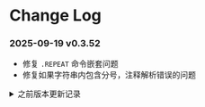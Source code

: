 # Change Log

### 2025-09-19 v0.3.52

-   修复 `.REPEAT` 命令嵌套问题
-   修复如果字符串内包含分号，注释解析错误的问题

<details>
<summary>之前版本更新记录</summary>

### 2025-08-08 v0.3.49

-   修复类似 `>-2` 的表达式解析错误问题
-   修复 `.MSG` `.ERROR` 命令中使用 `*` `$` 特殊符号时，特殊符号运算值错误的Bug
-   修复输入汇编指令时再输入`.`时，智能提示的提示内容有误的Bug
-   添加标签树功能，方便查看标签以及导出标签
-   优化标签树功能，仅启动插件时候启动

### 2025-03-26 v0.3.45

-   修复查询变量未知可能造成的错误
-   修复若修改单个文件，所有报错信息被移除的 Bug

### 2025-03-02 v0.3.43

-   修复编辑结果越界报错行指向错误问题
-   修复鼠标移动到临时变量和数字上不显示值的问题
-   修复当命令为小写的时候高亮不显示的问题
-   修复数据未知时候长度错误的 Bug

### 2025-01-13 v0.3.42

-   修复编译错误之后可能还会生成文件的 Bug
-   修复路径合并的 Bug

### 2024-12-27 v0.3.41

-   优化汇编指令的智能提示
-   修复标签的错误提示只有一个的问题
-   修复编译之后再编辑错误信息位置不正确的 Bug
-   修复**SPC700**的`MOV`指令编译错误问题

### 2024-12-12 v0.3.37

-   添加 `Step Out` `Step Over` 两个请求
-   修复编译过后无法移动到标签上查看编译结果
-   修复字符串内无法使用 Unicode 功能，详情请查看说明文档
-   修复 `.DBG .DWG .DLG` 命令无法解析的 Bug
-   修复关于 **DataGroup** 无智能提示的 Bug
-   修复一行多个错误的时候，只显示一个错误的 Bug
-   修复编译过后，重命名和查找引用出现错误的 Bug
-   废弃重新载入 Rom 功能，将该功能修改成热重载

### 2024-11-20 v0.3.32

-   添加以及修复 Debug 部分功能
-   ~~Debug 添加重新载入 Rom 功能~~
-   给 Debug 添加连接后初始化信息
-   修复 `65c816` 的`BRA`和`BRL`指令。
-   修复 `SPC700` 的`DEC A`指令以及相关固定寻址标识错误的 Bug。
-   修复 Debug 配置文件的 launch.json 相关提示
-   修复智能提示部分 Bug
-   修复重命名、查找所有引用出错的 Bug

### 2024-10-10 v0.3.23

-   添加编译指令编译后点击直接显示结果
-   修复 Debug 查找行号错误的 Bug
-   修复不能更换编译平台的 Bug

### 2024-09-06 v0.3.21

-   修复自定义函数内参数第一次编译未知可能出现的 Bug
-   修复自定义函数后续表达式高亮问题
-   修复自定义函数中的标签定义域问题

### 2024-08-12 v0.3.19

-   优化内核的表达式解析与计算
-   编译结果分包，支持 `node` 独立编译
-   修复命令前有标签则编译错误的 Bug
-   修复标签重命名可能出错的 Bug
-   修复智能提示输入 "." 没有提示的 Bug

### 2024-07-29 v0.3.11

-   遗漏了 `.IFDEF` `.IFNDEF` 命令，现补上
-   修复 `.INCBIN` `.INCLUDE` 错误
-   修复即使有错误继续编译导致的编译卡死问题
-   内核重写部分代码，使分析器和编译器分离
-   修复编译有误重复编译卡死 Bug 或无输出
-   取消 Tab 长度为 8 的设定

### 2024-07-22 v0.3.6

-   重写内核
-   修复关于命令的智能提示
-   修复汇编指令的智能提示
-   修复逗号分隔可能出现的错误
-   修复自定义函数查找引用错误
-   修复重命名标签如果标签名称重复依然可以重命名的错误

### 2024-05-07 v0.2.67

-   修复若 `.IF` 命令内包含 `.INCLUDE` 命令编译出错的 Bug
-   修复 `.INCLUDE` `.INCBIN` 命令无法导航到文件的 Bug
-   修复 `<=` 运算符报错

### 2024-03-11 v0.2.64

-   修复出现警告信息后重新编译不消失问题
-   优化将所有编译行前的标签作为新一行编译（优化编译逻辑）

### 2024-03-06 v0.2.63

-   修复定义的变量不在同一个文件内可能报错
-   修复自定义函数内标签解析错误
-   修复将读取文件路径统一为小写，避免 vscode 的 Uri 读取路径问题
-   允许 `.MACRO` 内变量使用变量，这里所有定义的变量将为全局变量，例如

```
    .MACRO Test
saveAddress = *
    .ENDM
```

### 2023-12-27 v0.2.59

-   新增编译后点击行查看编辑结果的功能
-   重构关于标签的存储方式，避免标签极低概率的重复存储
-   优化智能提示的图标显示
-   添加 `65c816` 部分缺漏的指令
-   修复 `JSR` `JSL` 指令的错误
-   修复编辑完成后立即编译报错的 Bug
-   修复标签可能不高亮的问题

### 2023-12-20 v0.2.51

-   新增 `!` `~` 两种运算符
-   新增可以对变量进行多行注释，在显示提示的时候能够显示多行，例如：

```
    ; 这里是注释1
    ; 这里是注释2
    ; 这里是注释3
    .DEF label, expression    ;在这里，label会显示其上面以及本注释
```

-   优化智能提示，汇编指令寻址模式，自定义函数的插入文本
-   优化鼠标暂停变量上的提示显示方式
-   修复重命名 `.ENUM` 命令内的变量失效的问题

### 2023-12-14 v0.2.48

-   修复 `.MACRO` 命令参数使用字符串时无法编译内联的 `.DB` 等命令
-   修复 `.HEX` 命令参数不应出现智能提示的 Bug
-   修复自定义函数的参数校验问题
-   修复自定义函数的参数不能使用字符串，这里增强了 `.DB` `.DW` `.DL` 的用法
-   修复查找自定义函数的引用时查找出所有函数
-   修复自定义函数重命名错误

### 2023-12-06 v0.2.44

-   解除 `.BASE` `.ORG` 不能在 `.Macro` 内使用的限制
-   修复重命名不重命名关于数据组的 Bug
-   修复定义标签不能为临时标签
-   新增命令 `.ENUM` `.ENDE`，具体信息请参考文档说明
-   新增鼠标停留在编译器命令的时候显示命令使用提示
-   ~~移除 `config` 配置下的 `patchFile`~~，这个可以使用 `.INCBIN` 灵活代替，例如：

```
    ; In entry file
    .ORG $0
    .BASE $0
    .INCBIN "file.bin"

    ; Your code
```

### 2023-11-27 v0.2.38

-   修复查找定义不能寻找临时变量的问题
-   修复自定义函数标签编译错误
-   修复自定义函数解析错误
-   修复自定义函数后智能提示不出现的问题
-   优化智能提示不出现自定义函数的问题
-   新增查找引用功能
-   新增修改变量名称功能

### 2023-11-18 v0.2.35

-   优化在输入寻址方式时会弹出不必要的智能提示
-   优化当输入只有隐含寻址的汇编指令时，加入回车

### 2023-11-15 v0.2.33

-   修复选项 `patchFile` 失效的问题
-   添加若标签末尾为 `:`，则自动忽略
-   将中文的 `README` 作为默认

### 2023-06-05 v0.2.28

-   修复当寻址表达式为空时不报错的 Bug
-   修复运算符 `&` `|` 的错误

### 2023-05-22 v0.2.26

-   添加 `$` 为独立的时候作为获取当前 `.BASE` 命令地址，例如：`.temp = $` 即获取当前文件 `.BASE` 地址
-   修复编译时粘贴到剪贴板的范围不正确 Bug
-   修复一些运算符的 Bug
-   修复 `.IF` `.IFDEF` `.IFNDEF` 命令有多个时会编译失败的 Bug

### 2023-05-17 v0.2.23

-   修复计算结果为负数的时候卡死
-   修复入口文件不存在则编译卡死的 Bug
-   修复数据组智能提示出现的错误
-   修复子标签的父标签为已定义后出现重复定义标签的错误

### 2023-05-09 v0.2.16

-   修复智能提示中提示项目不显示注释的 Bug
-   修复未有标签的文件智能提示不显示的 Bug
-   修复当表达式中包含 `*` 时编译器卡死的问题
-   丰富智能提示的注释内容

### 2023-04-21 v0.2.12

-   修复 `.IFDEF` `.IFNDEF` 指令分析错误
-   修复汇编指令小写时智能提示不显示的 Bug
-   删除文件图标

### 2023-04-09 v0.2.10

-   更新指令，添加例如 `65c816` 内 `LDA.1 #1234` 锁定寻址长度为 1 的功能
-   修复无法查找到标签定义等所在位置的 Bug

### 2023-03-19 v0.2.9

-   将 `project-settings.json` 配置文件移除出 `.vscode` 文件夹内，解耦与 VSCode 的关联
-   修复查找定义的标签选中问题
-   修复临时标签无法编译的问题
-   修复 `.HEX` 命令内使用 `Tab` 报错的 Bug
-   修复无起始地址时无法编译的 Bug
-   统一内核的文件路径逻辑
-   优化内核

### 2023-03-15 v0.2.4

-   修复 `.DB` `.DW` `.DL` 后无法智能提示标签的问题
-   修复 `.DB` `.DW` `.DL` 命令编译报错问题

### 2023-03-13 v0.2.2

-   **破坏性更新，所有编译器命令格式都修改为 `Command arg1, arg2...` 具体请参考 README**
-   重新编写内核
-   添加 **z80-gb** 汇编
-   取消配置 `argumentOutOfRangeError`，添加 `outOfRangeWarning`
-   更新平台名称

### 2023-03-05 v0.1.20

-   修复命令 `.IF` 指令表达式无法计算的 Bug

### 2022-11-01 v0.1.19

-   修复查找不到 `.DEF` 标签的 Bug

### 2022-10-04 v0.1.18

-   修复项目内错误文件关闭依然显示错误的 Bug

### 2022-09-09 v0.1.17

-   修复 **65c816** 下的绝对变址间接寻址的寻址问题
-   修复编译可能造成的标签地址错误
-   修复编译寻址可能造成的错误
-   ~~添加越界错误提示选项 `argumentOutOfRangeError`~~

### 2022-09-04 v0.1.11

-   修复 **65c816** 下的寻址错误
-   修复命令的正则表达式分析错误
-   添加 **65c816** 的`JML`指令

### 2022-08-17 v0.1.10

-   修复包括 `.END` 的命令区间判断错误的 Bug

### 2022-07-12 v0.1.9

-   更正 `.DB` `.Dw` `.DL` 算法，不再报越界错误

### 2022-06-14 v0.1.7

-   修复原 **65c816** 平台无法使用的 Bug
-   修复标签重复不报错的 Bug
-   修复编译时标签编译错误的 Bug
-   更新 **6502** **65c816** 相关标签的确定寻址长度写法

### 2022-06-11 v0.1.4

-   调整为先解析编译器命令后解析汇编指令
-   修复高亮错误
-   修复文件筛选器的错误
-   添加文件监视

### 2022-06-09 v0.1.2

-   大更新，重写架构，标签、定义、变量颜色进行区分（可能还有错误）
-   修复注释出现智能提示的 Bug
-   修复括号不显示错误的 Bug

### 2022-05-20 v0.0.13

-   修复配置文件包含以及排除文件的读取错误

### 2022-05-13 v0.0.12

-   添加路径的智能提示
-   修复汇编文件内引用本文件所造成的循环引用错误

### 2022-05-12 v0.0.11

-   修复智能提示显示错误的 Bug
-   默认 Tab 长度为 8

### 2022-05-02 v0.0.10

-   修复表达式赋值可能有误

### 2022-04-28 v0.0.8

-   修复临时无名标签编辑时不清除的 Bug
-   修复本地标签调用会显示全局标签的 Bug

### 2022-04-27 v0.0.7

-   修复 6502 条件跳转错误

### 2022-04-15 v0.0.6

-   全新版本
-   增加 **65c816** 汇编
-   修复注释汇编指令的高亮错误
-   修复条件跳转的编译错误

</details>
